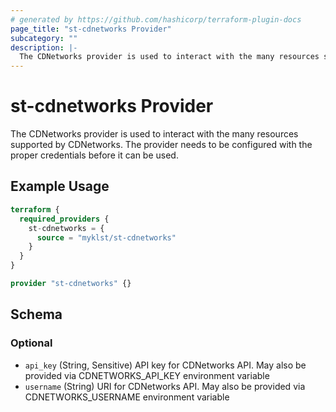 ```yaml
---
# generated by https://github.com/hashicorp/terraform-plugin-docs
page_title: "st-cdnetworks Provider"
subcategory: ""
description: |-
  The CDNetworks provider is used to interact with the many resources supported by CDNetworks. The provider needs to be configured with the proper credentials before it can be used.
---
```


# st-cdnetworks Provider

The CDNetworks provider is used to interact with the many resources supported by CDNetworks. The provider needs to be configured with the proper credentials before it can be used.

## Example Usage

```terraform
terraform {
  required_providers {
    st-cdnetworks = {
      source = "myklst/st-cdnetworks"
    }
  }
}

provider "st-cdnetworks" {}
```

<!-- schema generated by tfplugindocs -->
## Schema

### Optional

- `api_key` (String, Sensitive) API key for CDNetworks API. May also be provided via CDNETWORKS_API_KEY environment variable
- `username` (String) URI for CDNetworks API. May also be provided via CDNETWORKS_USERNAME environment variable
